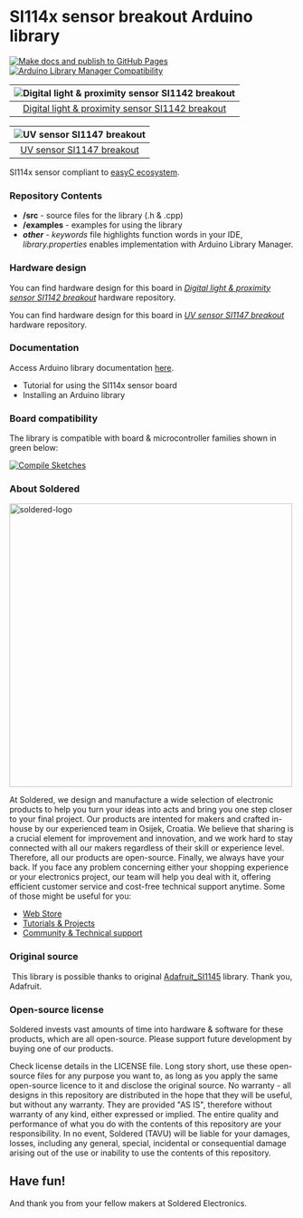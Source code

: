 # SI114x sensor breakout Arduino library

[![Make docs and publish to GitHub Pages](https://github.com/SolderedElectronics/Soldered-SI114X-sensor-easyC-Arduino-Library/actions/workflows/make_docs.yml/badge.svg?branch=dev)](https://github.com/SolderedElectronics/Soldered-SI114X-sensor-easyC-Arduino-Library/actions/workflows/make_docs.yml)
[![Arduino Library Manager Compatibility](https://github.com/SolderedElectronics/Soldered-SI114X-sensor-easyC-Arduino-Library/actions/workflows/arduino_lint.yml/badge.svg?branch=dev)](https://github.com/SolderedElectronics/Soldered-SI114X-sensor-easyC-Arduino-Library/actions/workflows/arduino_lint.yml)


| ![Digital light & proximity sensor SI1142 breakout](https://upload.wikimedia.org/wikipedia/commons/8/8f/Example_image.svg) |
| :------------------------------------------------------------------------------------------------------------------------: |
| [Digital light & proximity sensor SI1142 breakout](https://solde.red/333074)

| ![UV sensor SI1147 breakout](https://upload.wikimedia.org/wikipedia/commons/8/8f/Example_image.svg) |
| :-------------------------------------------------------------------------------------------------: |
|                      [UV sensor SI1147 breakout](https://solde.red/333076)                      |

SI114x sensor compliant to [easyC ecosystem](https://www.soldered.com/easyC).

### Repository Contents

- **/src** - source files for the library (.h & .cpp)
- **/examples** - examples for using the library
- **_other_** - _keywords_ file highlights function words in your IDE, _library.properties_ enables implementation with Arduino Library Manager.

### Hardware design

You can find hardware design for this board in [_Digital light & proximity sensor SI1142 breakout_](https://github.com/SolderedElectronics/NAZIVPROIZVODA-hardware-design) hardware repository.

You can find hardware design for this board in [_UV sensor SI1147 breakout_](https://github.com/SolderedElectronics/NAZIVPROIZVODA-hardware-design) hardware repository.

### Documentation

Access Arduino library documentation [here](https://SolderedElectronics.github.io/Soldered-SI114X-sensor-easyC-Arduino-Library/).

- Tutorial for using the SI114x sensor board
- Installing an Arduino library

### Board compatibility

The library is compatible with board & microcontroller families shown in green below:

[![Compile Sketches](http://github-actions.40ants.com/e-radionicacom/Soldered-SI114X-sensor-easyC-Arduino-Library/matrix.svg?branch=dev&only=Compile%20Sketches)](https://github.com/SolderedElectronics/Soldered-SI114X-sensor-easyC-Arduino-Library/actions/workflows/compile_test.yml)

### About Soldered

<img src="https://raw.githubusercontent.com/e-radionicacom/Soldered-Generic-Arduino-Library/dev/extras/Soldered-logo-color.png" alt="soldered-logo" width="500"/>

At Soldered, we design and manufacture a wide selection of electronic products to help you turn your ideas into acts and bring you one step closer to your final project. Our products are intented for makers and crafted in-house by our experienced team in Osijek, Croatia. We believe that sharing is a crucial element for improvement and innovation, and we work hard to stay connected with all our makers regardless of their skill or experience level. Therefore, all our products are open-source. Finally, we always have your back. If you face any problem concerning either your shopping experience or your electronics project, our team will help you deal with it, offering efficient customer service and cost-free technical support anytime. Some of those might be useful for you:

- [Web Store](https://www.soldered.com/shop)
- [Tutorials & Projects](https://soldered.com/learn)
- [Community & Technical support](https://soldered.com/community)

### Original source

​
This library is possible thanks to original [Adafruit_SI1145](https://github.com/adafruit/Adafruit_SI1145_Library/blob/master/Adafruit_SI1145.h) library. Thank you, Adafruit.

### Open-source license

Soldered invests vast amounts of time into hardware & software for these products, which are all open-source. Please support future development by buying one of our products.

Check license details in the LICENSE file. Long story short, use these open-source files for any purpose you want to, as long as you apply the same open-source licence to it and disclose the original source. No warranty - all designs in this repository are distributed in the hope that they will be useful, but without any warranty. They are provided "AS IS", therefore without warranty of any kind, either expressed or implied. The entire quality and performance of what you do with the contents of this repository are your responsibility. In no event, Soldered (TAVU) will be liable for your damages, losses, including any general, special, incidental or consequential damage arising out of the use or inability to use the contents of this repository.

## Have fun!

And thank you from your fellow makers at Soldered Electronics.

